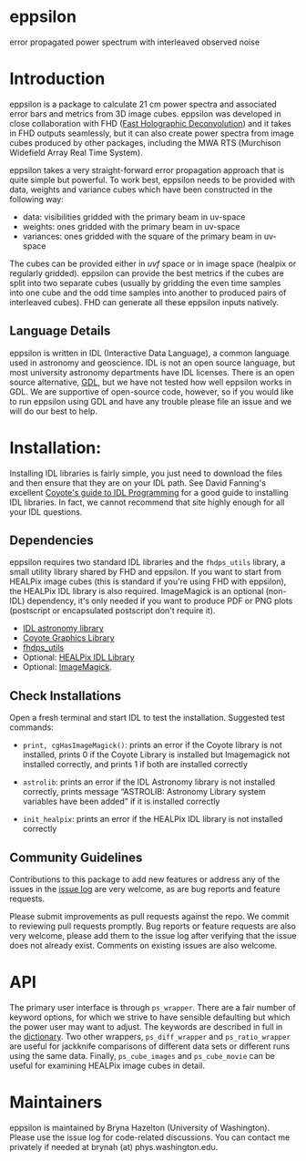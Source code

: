 # eppsilon
error propagated power spectrum with interleaved observed noise

# Introduction
eppsilon is a package to calculate 21 cm power spectra and associated
error bars and metrics from 3D image cubes. eppsilon was developed in close
collaboration with FHD ([Fast Holographic Deconvolution](https://github.com/EoRImaging/FHD))
and it takes in FHD outputs seamlessly, but it can also create power spectra
from image cubes produced by other packages, including the MWA RTS
(Murchison Widefield Array Real Time System).

eppsilon takes a very straight-forward error propagation approach that is quite
simple but powerful. To work best, eppsilon needs to be provided with
data, weights and variance cubes which have been constructed in the following way:
  - data: visibilities gridded with the primary beam in uv-space
  - weights: ones gridded with the primary beam in uv-space
  - variances: ones gridded with the square of the primary beam in uv-space

The cubes can be provided either in _uvf_ space or in image space
(healpix or regularly gridded). eppsilon can provide the best metrics if the
cubes are split into two separate cubes (usually by gridding the even time
samples into one cube and the odd time samples into another to produced
pairs of interleaved cubes). FHD can generate all these eppsilon inputs natively.

## Language Details
eppsilon is written in IDL (Interactive Data Language), a common language used
in astronomy and geoscience. IDL is not an open source language, but most
university astronomy departments have IDL licenses. There is an open source
alternative, [GDL](https://github.com/gnudatalanguage/gdl), but we have not
tested how well eppsilon works in GDL. We are supportive of open-source code,
however, so if you would like to run eppsilon using GDL and have any trouble
please file an issue and we will do our best to help.

# Installation:
Installing IDL libraries is fairly simple, you just need to download the files
and then ensure that they are on your IDL path. See David Fanning's excellent
[Coyote's guide to IDL Programming](http://www.idlcoyote.com/code_tips/installcoyote.php)
for a good guide to installing IDL libraries. In fact, we cannot recommend
that site highly enough for all your IDL questions.

## Dependencies
eppsilon requires two standard IDL libraries and the `fhdps_utils` library,
a small utility library shared by FHD and eppsilon.
If you want to start from HEALPix image cubes (this is standard if you're using
FHD with eppsilon), the HEALPix IDL library is also required.
ImageMagick is an optional (non-IDL) dependency, it's only needed if you want to
produce PDF or PNG plots (postscript or encapsulated postscript don't require it).
 - [IDL astronomy library](https://idlastro.gsfc.nasa.gov/)
 - [Coyote Graphics Library](http://www.idlcoyote.com/documents/programs.php)
 - [fhdps_utils](https://github.com/EoRImaging/fhdps_utils)
 - Optional: [HEALPix IDL Library](https://healpix.sourceforge.io/)
 - Optional: [ImageMagick](https://www.imagemagick.org/).

## Check Installations
Open a fresh terminal and start IDL to test the installation.
Suggested test commands:

- `print, cgHasImageMagick()`: prints an error if the Coyote library is not
  installed, prints 0 if the Coyote Library is installed but Imagemagick not
  installed correctly, and prints 1 if both are installed correctly

- `astrolib`: prints an error if the IDL Astronomy library is not installed correctly,
  prints message “ASTROLIB: Astronomy Library system variables have been added”
  if it is installed correctly

- `init_healpix`: prints an error if the HEALPix IDL library is not installed correctly

 ## Community Guidelines
Contributions to this package to add new features or address any of the
issues in the [issue log](https://github.com/EoRImaging/eppsilon/issues)
are very welcome, as are bug reports and feature requests.

Please submit improvements as pull requests against the repo. We commit to
reviewing pull requests promptly. Bug reports or feature requests are also very
welcome, please add them to the issue log after verifying that the issue does
not already exist. Comments on existing issues are also welcome.

# API
The primary user interface is through `ps_wrapper`. There are a fair number
of keyword options, for which we strive to have sensible defaulting but which the
power user may want to adjust. The keywords are described in full in the
[dictionary](dictionary.md). Two other wrappers, `ps_diff_wrapper` and
`ps_ratio_wrapper` are useful for jackknife comparisons of different data sets
or different runs using the same data. Finally, `ps_cube_images` and
`ps_cube_movie` can be useful for examining HEALPix image cubes in detail.

# Maintainers
eppsilon is maintained by Bryna Hazelton (University of Washington). Please use
the issue log for code-related discussions. You can contact me privately if needed at brynah (at) phys.washington.edu.
